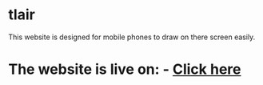 # tlair
This website is designed for mobile phones to draw on there screen easily.

<h1>The website is live on: - <a href = "https://tlair.onrender.com">Click here</a></h1>
